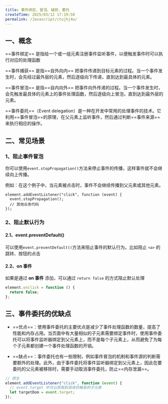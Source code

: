 ```yaml
---
title: 事件绑定、冒泡、捕获、委托
createTime: 2025/03/12 17:19:50
permalink: /Javascript/ctujhj4o/
---
```


## 一、概念

==事件绑定== 是指给一个或一组元素注册事件监听事件，以便触发事件时可以执行对应的处理函数

==事件捕获== 是指==自外向内== 把事件传递到目标元素的过程。当一个事件发生时，会先经过最外层的元素，然后逐级向下传递，直到达到最具体的元素。

==事件冒泡== 是指==自内向外== 把事件向外传递的过程。当一个事件发生时，会先触发最具体的元素上的事件处理函数，然后逐级向上冒泡，直到达到最外层的元素。

==事件委托==（Event delegation）是一种在开发中常用的处理事件的技术。它利用==事件冒泡==的原理，在父元素上监听事件，然后通过判断==事件来源==来执行相应的操作。

## 二、常见场景

### 1、阻止事件冒泡

你可以使用`event.stopPropagation()`方法来停止事件的传播，这样事件就不会继续向上传播。

例如：在这个例子中，当元素被点击时，事件不会继续传播到父元素或其他元素。

```
element.addEventListener("click", function (event) {
  event.stopPropagation();
  // 其他业务代码
});
```

### 2、阻止默认行为

#### 2.1、event.preventDefault()

可以使用`event.preventDefault()`方法来阻止事件的默认行为。比如阻止 `<a>` 的跳转、按钮的点击

#### 2.2、on 事件

如果是通过 **on 事件** 添加，可以通过 `return false` 的方式阻止默认处理

```javascript
element.onclick = function () {
  return false;
};
```

## 三、事件委托的优缺点

- ==优点==：使用事件委托的主要优点是减少了事件处理函数的数量，提高了性能和内存占用。当页面中有大量相似的子元素需要绑定事件时，使用事件委托可以将事件监听器绑定到父元素上，而不是每个子元素上，从而避免了为每个子元素都创建一个事件处理函数的开销。

- ==缺点==：事件委托也有一些限制，例如事件冒泡的机制和事件源的判断需要额外的处理。此外，由于事件委托将事件监听器绑定到父元素上，因此在要委托的父元素被移除时，需要手动取消事件委托，防止==内存泄漏==。

```js
// 原生
element.addEventListener("click", function (event) {
  // event.target 中可以获取到具体的触发的子元素
  let targetDom = event.target;
});
```
